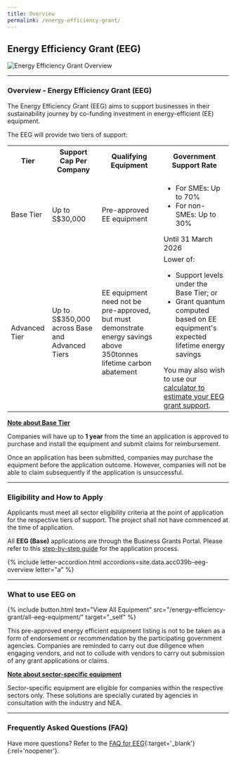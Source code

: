 ```yaml
---
title: Overview
permalink: /energy-efficiency-grant/
---
```


## Energy Efficiency Grant (EEG)

![Energy Efficiency Grant Overview](/images/grow/eeg/eeg_overview_banner.jpg)

---

### Overview - Energy Efficiency Grant (EEG)

The Energy Efficiency Grant (EEG) aims to support businesses in their sustainability journey by co-funding investment in energy-efficient (EE) equipment.
 
The EEG will provide two tiers of support:

<table>
  <tr>
    <th>Tier</th>
    <th>Support Cap Per Company</th>
    <th>Qualifying Equipment</th>
    <th>Government Support Rate</th>
  </tr>
  <tr>
    <td>Base Tier</td>
    <td>Up to S$30,000</td>
    <td>Pre-approved EE equipment</td>
    <td>
    <ul>
      <li>For SMEs: Up to 70%</li>
      <li>For non-SMEs: Up to 30%</li>
    </ul>
    Until 31 March 2026
    </td>
  </tr>
  <tr>
    <td>Advanced Tier</td>
    <td>Up to S$350,000 across Base and Advanced Tiers</td>
    <td>EE equipment need not be pre-approved, but must demonstrate energy savings above 350tonnes lifetime carbon abatement</td>
    <td>Lower of:<br>
    <ul>
    <li>Support levels under the Base Tier; or</li>
    <li>Grant quantum computed based on EE equipment's expected lifetime energy savings</li>
    </ul>
    You may also wish to use our <a href="https://go.gov.sg/eeg-checker" target="_blank" rel="noopener noreferrer">calculator to estimate your EEG grant support</a>.
    </td>
  </tr>
</table>

<u><b>Note about Base Tier</b></u> 

Companies will have up to <b>1 year</b> from the time an application is approved to purchase and install the equipment and submit claims for reimbursement. 

Once an application has been submitted, companies may purchase the equipment before the application outcome. However, companies will not be able to claim subsequently if the application is unsuccessful.

----

<a name='eeg-eligibility'></a>

### Eligibility and How to Apply

Applicants must meet all sector eligibility criteria at the point of application for the respective tiers of support. The project shall not have commenced at the time of application.

All <b>EEG (Base)</b> applications are through the Business Grants Portal. Please refer to this [step-by-step guide](/images/eeg/EEG(Base)step-by-step-guide(25.01.21)_vf.pdf) for the application process.

{% include letter-accordion.html accordions=site.data.acc039b-eeg-overview letter="a" %}

----
<a name='type-of-eeg-soln'></a>

### What to use EEG on

{% include button.html text="View All Equipment" src="/energy-efficiency-grant/all-eeg-equipment/" target="_self" %}

This pre-approved energy efficient equipment listing is not to be taken as a form of endorsement
or recommendation by the participating government agencies. Companies are reminded to carry out due diligence when engaging vendors, and not to collude with vendors to carry out submission of any grant applications or claims.

<u><b>Note about sector-specific equipment</b></u>

Sector-specific equipment are eligible for companies within the respective sectors only. These solutions are specially curated by agencies in consultation with the industry and NEA.

----

<a name='eeg-faq'></a>

### Frequently Asked Questions (FAQ)

Have more questions? Refer to the [FAQ for EEG](/business-grants-portal-faq/eeg/){:target='_blank'}{:rel='noopener'}.


<script src="/jquery/jquery.min.js"></script>
<script src="/jquery/bp-menu-new-tab.js"></script>
<script src="/jquery/resize-tables.js"></script>


